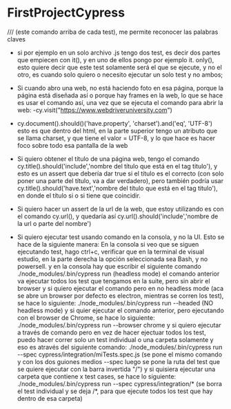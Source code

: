# FirstProjectCypress

/// <reference types="Cypress" /> (este comando arriba de cada test), me permite reconocer las palabras claves
* si por ejemplo en un solo archivo .js tengo dos test, es decir dos partes que empiecen con it(), y en uno de ellos pongo por ejemplo it. only(), esto quiere decir que este test solamente será el que se ejecute, y no el otro, es cuando solo quiero o necesito ejecutar un solo test y no ambos;

* Si cuando abro una web, no está haciendo foto en esa página, porque la página está diseñada así o porque hay frames en la web, lo que se hace es usar el comando así, una vez que se ejecuta el comando para abrir la web:
-cy.visit("https://www.webdriveruniversity.com")
- cy.document().should()('have.property', 'charset').and('eq', 'UTF-8') esto es que dentro del html, en la parte superior tengo un atributo que se llama charset, y que tiene el valor = UTF-8, y lo que hace es hacer foco sobre todo esa pantalla de la web


* Si quiero obtener el título de una página web, tengo el comando cy.title().should('include','nombre del título que está en el tag titulo'), y esto es un assert que debería dar true si el título es el correcto (con solo poner una parte del título, va a dar verdadero), pero también podría usar cy.title().should('have.text','nombre del título que está en el tag titulo'), en donde el título si o si tiene que coincidir.


* Si quiero hacer un assert de la url de la web, que estoy utilizando es con el comando cy.url(), y quedaría así cy.url().should('include','nombre de la url o parte del nombre')

* Si quiero ejecutar test usando comando en la consola, y no la UI. Esto se hace de la siguiente manera:
En la consola si veo que se siguen ejecutando test, hago ctrl+c, verificar que en la terminal de visual estudio, en la parte derecha la opción seleccionada sea Bash, y no powersell.
y en la consola hay que escribir el siguiente comando ./node_modules/.bin/cypress run (headless mode)
el comando anterior va ejecutar todos los test que tengamos en la suite, pero sin abrir el browser
y si quiero ejecutar el comando pero en no headless mode (aca se abre un browser por defecto es electron, mientras se corren los test), se hace lo siguiente:
./node_modules/.bin/cypress run --headed (NO headless mode)
y si quier ejecutar el comando anterior, pero ejecutando con el browser de Chrome, se hace lo siguiente:
./node_modules/.bin/cypress run --browser chrome
y si quiero ejecutar a través de comando pero en vez de hacer ejectuar todos los test, puedo hacer correr solo un test individual o una carpeta solamente y eso es através del siguiente comando:
./node_modules/.bin/cypress run --spec cypress/integration/miTests.spec.js 
(se pone el mismo comando y con los dos guiones medios --spec luego se pone la ruta del test que se quiere ejecutar con la barra invertida "/")
y si quisiera ejecutar una carpeta que contiene x test cases, se hace lo siguiente:
./node_modules/.bin/cypress run --spec cypress/integration/*   (se borra el test individual y se deja /*, para que ejecute todos los test que hay dentro de esa carpeta)

